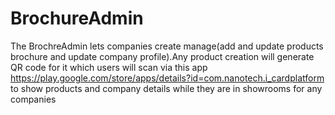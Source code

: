
# BrochureAdmin

The BrochreAdmin lets companies create manage(add and update products brochure and update company profile).Any product creation will generate QR code for it which users will scan via this app https://play.google.com/store/apps/details?id=com.nanotech.i_cardplatform to show products and company details while they are in showrooms for any companies
